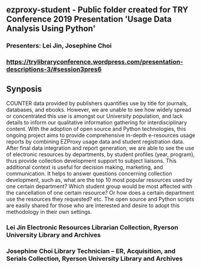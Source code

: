## ezproxy-student - Public folder created for TRY Conference 2019 Presentation 'Usage Data Analysis Using Python' 
### Presenters: Lei Jin, Josephine Choi
### https://trylibraryconference.wordpress.com/presentation-descriptions-3/#session3pres6
## Synposis
COUNTER data provided by publishers quantifies use by title for journals, databases, and ebooks. However, we are unable to see how widely spread or concentrated this use is amongst our University population, and lack details to inform our qualitative information gathering for interdisciplinary content. With the adoption of open source and Python technologies, this ongoing project aims to provide comprehensive in-depth e-resources usage reports by combining EZProxy usage data and student registration data. After final data integration and report generation, we are able to see the use of electronic resources by departments, by student profiles (year, program), thus provide collection development support to subject liaisons. This additional context is useful for decision making, marketing, and communication. It helps to answer questions concerning collection development, such as, what are the top 10 most popular resources used by one certain department? Which student group would be most affected with the cancellation of one certain resource? Or how does a certain department use the resources they requested? etc. The open source and Python scripts are easily shared for those who are interested and desire to adopt this methodology in their own settings.

### Lei Jin Electronic Resources Librarian Collection, Ryerson University Library and Archives 
### Josephine Choi Library Technician – ER, Acquisition, and Serials Collection, Ryerson University Library and Archives
